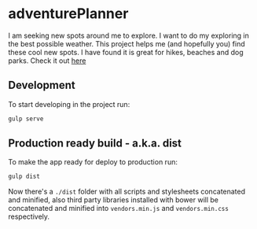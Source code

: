 adventurePlanner
============

I am seeking new spots around me to explore. I want to do my exploring in the best possible weather. This project helps me (and hopefully you) find these cool new spots. I have found it is great for hikes, beaches and dog parks. Check it out [here](http://nathansass.github.io/adventurePlanner/#/landing)


## Development

To start developing in the project run:

```bash
gulp serve
```

## Production ready build - a.k.a. dist

To make the app ready for deploy to production run:

```bash
gulp dist
```

Now there's a `./dist` folder with all scripts and stylesheets concatenated and minified, also third party libraries installed with bower will be concatenated and minified into `vendors.min.js` and `vendors.min.css` respectively.